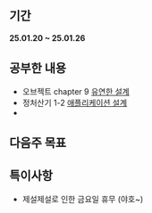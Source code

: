 ## 기간
**25.01.20 ~ 25.01.26**

## 공부한 내용
- 오브젝트 chapter 9 [유연한 설계](https://wonderful-report-e58.notion.site/09-1635b07568ed8097a768e3af2d9b4212?pvs=4)
- 정처산기 1-2 [애플리케이션 설계](https://wonderful-report-e58.notion.site/1-16e5b07568ed80e89581fffc7a3ab7f5?pvs=4)
- 

## 다음주 목표


## 특이사항
- 제설제설로 인한 금요일 휴무 (야호~)
